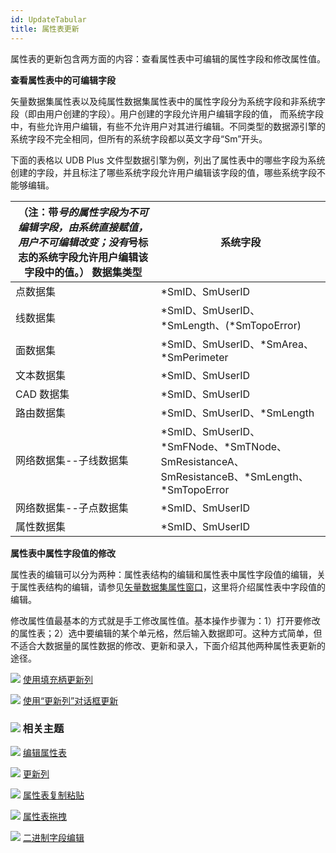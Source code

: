 ```yaml
---
id: UpdateTabular
title: 属性表更新
---
```

属性表的更新包含两方面的内容：查看属性表中可编辑的属性字段和修改属性值。

**查看属性表中的可编辑字段**

矢量数据集属性表以及纯属性数据集属性表中的属性字段分为系统字段和非系统字段（即由用户创建的字段）。用户创建的字段允许用户编辑字段的值，
而系统字段中，有些允许用户编辑，有些不允许用户对其进行编辑。不同类型的数据源引擎的系统字段不完全相同，但所有的系统字段都以英文字母“Sm”开头。

下面的表格以 UDB Plus
文件型数据引擎为例，列出了属性表中的哪些字段为系统创建的字段，并且标注了哪些系统字段允许用户编辑该字段的值，哪些系统字段不能够编辑。

（注：带*号的属性字段为不可编辑字段，由系统直接赋值，用户不可编辑改变；没有*号标志的系统字段允许用户编辑该字段中的值。）  数据集类型  | 系统字段  
---|---  
点数据集  | *SmID、SmUserID  
线数据集  | *SmID、SmUserID、*SmLength、(*SmTopoError)  
面数据集  | *SmID、SmUserID、*SmArea、*SmPerimeter  
文本数据集  | *SmID、SmUserID  
CAD 数据集  | *SmID、SmUserID  
路由数据集  | *SmID、SmUserID、*SmLength  
网络数据集--子线数据集  |*SmID、SmUserID、*SmFNode、*SmTNode、SmResistanceA、SmResistanceB、*SmLength、*SmTopoError  
网络数据集--子点数据集  | *SmID、SmUserID  
属性数据集 | *SmID、SmUserID  
  
**属性表中属性字段值的修改**

属性表的编辑可以分为两种：属性表结构的编辑和属性表中属性字段值的编辑，关于属性表结构的编辑，请参见[矢量数据集属性窗口](../DataManagement/DTgroupDiaVector)，这里将介绍属性表中字段值的编辑。

修改属性值最基本的方式就是手工修改属性值。基本操作步骤为：1）打开要修改的属性表；2）选中要编辑的某个单元格，然后输入数据即可。这种方式简单，但不适合大数据量的属性数据的修改、更新和录入，下面介绍其他两种属性表更新的途径。

![](../../img/smalltitle.png)  [使用填充柄更新列](UpdateTabular1)

![](../../img/smalltitle.png)  [使用“更新列”对话框更新](UpdateTabular2)

### ![](../../img/seealso.png) 相关主题

![](../../img/smalltitle.png)  [编辑属性表](Editgroup)

![](../../img/smalltitle.png)  [更新列](UpdateButton)

![](../../img/smalltitle.png)  [属性表复制粘贴](CopyAndPaste)

![](../../img/smalltitle.png)  [属性表拖拽](DragTabular)

![](../../img/smalltitle.png)  [二进制字段编辑](BinaryEdit)

